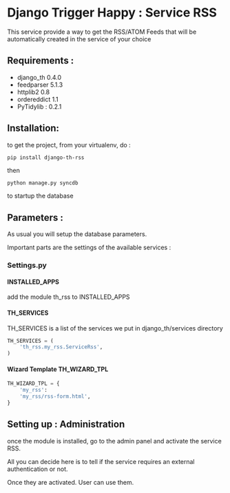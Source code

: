Django Trigger Happy : Service RSS
==================================

This service provide a way to get the RSS/ATOM Feeds that will be automatically created in the service of your choice

Requirements :
-------------
* django_th 0.4.0
* feedparser 5.1.3
* httplib2 0.8
* ordereddict 1.1
* PyTidylib : 0.2.1

Installation:
------------
to get the project, from your virtualenv, do :
```system
pip install django-th-rss
```
then
```python
python manage.py syncdb
```
to startup the database

Parameters :
------------
As usual you will setup the database parameters.

Important parts are the settings of the available services :

### Settings.py 

#### INSTALLED_APPS

add the module th_rss to INSTALLED_APPS

#### TH_SERVICES 

TH_SERVICES is a list of the services we put in django_th/services directory

```python
TH_SERVICES = (
    'th_rss.my_rss.ServiceRss',
)
```

#### Wizard Template TH_WIZARD_TPL
```python
TH_WIZARD_TPL = {
    'my_rss':
    'my_rss/rss-form.html',
}
```



Setting up : Administration
---------------------------

once the module is installed, go to the admin panel and activate the service RSS. 

All you can decide here is to tell if the service requires an external authentication or not.

Once they are activated. User can use them.



